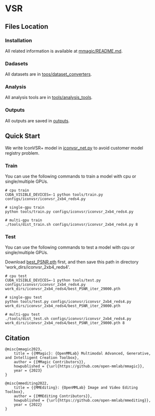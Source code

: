 # VSR

## Files Location
### Installation
All related information is available at [mmagic/README.md](https://github.com/JinchengLiang/VSR/blob/main/mmagic/README.md).

### Dadasets
All datasets are in [toos/dataset_converters](https://github.com/JinchengLiang/VSR/tree/main/tools/dataset_converters).

### Analysis
All analysis tools are in [tools/analysis_tools](https://github.com/JinchengLiang/VSR/tree/Shaomin/tools/analysis_tools).

### Outputs
All outputs are saved in [outputs](https://github.com/JinchengLiang/VSR/tree/main/outputs).

## Quick Start
We write IconVSR+ model in [iconvsr_net.py](https://github.com/JinchengLiang/VSR/tree/main/mmagic/models/editors/iconvsr) to avoid customer model registry problem.

### Train
You can use the following commands to train a model with cpu or single/multiple GPUs.
```
# cpu train
CUDA_VISIBLE_DEVICES=-1 python tools/train.py configs/iconvsr/iconvsr_2xb4_reds4.py

# single-gpu train
python tools/train.py configs/iconvsr/iconvsr_2xb4_reds4.py

# multi-gpu train
./tools/dist_train.sh configs/iconvsr/iconvsr_2xb4_reds4.py 8
```

### Test
You can use the following commands to test a model with cpu or single/multiple GPUs.

Download [best_PSNR.pth](https://drive.google.com/file/d/1JXyJEICXPT2AGG-F8PsS7g0bTkq2PO4v/view?usp=drive_link) first, and then save this path in directory 'work_dirs/iconvsr_2xb4_reds4'.
```
# cpu test
CUDA_VISIBLE_DEVICES=-1 python tools/test.py configs/iconvsr/iconvsr_2xb4_reds4.py work_dirs/iconvsr_2xb4_reds4/best_PSNR_iter_29000.pth

# single-gpu test
python tools/test.py configs/iconvsr/iconvsr_2xb4_reds4.py work_dirs/iconvsr_2xb4_reds4/best_PSNR_iter_29000.pth

# multi-gpu test
./tools/dist_test.sh configs/iconvsr/iconvsr_2xb4_reds4.py work_dirs/iconvsr_2xb4_reds4/best_PSNR_iter_29000.pth 8
```


## Citation
```
@misc{mmagic2023,
    title = {{MMagic}: {OpenMMLab} Multimodal Advanced, Generative, and Intelligent Creation Toolbox},
    author = {{MMagic Contributors}},
    howpublished = {\url{https://github.com/open-mmlab/mmagic}},
    year = {2023}
}
```
```
@misc{mmediting2022,
    title = {{MMEditing}: {OpenMMLab} Image and Video Editing Toolbox},
    author = {{MMEditing Contributors}},
    howpublished = {\url{https://github.com/open-mmlab/mmediting}},
    year = {2022}
}
```
